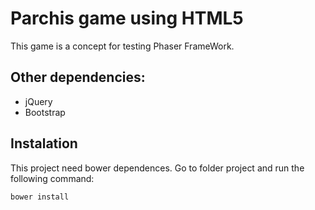 # Parchis game using HTML5

This game is a concept for testing Phaser FrameWork.

## Other dependencies:
- jQuery
- Bootstrap

## Instalation
This project need bower dependences. Go to folder project and run the following command:

```
bower install
```